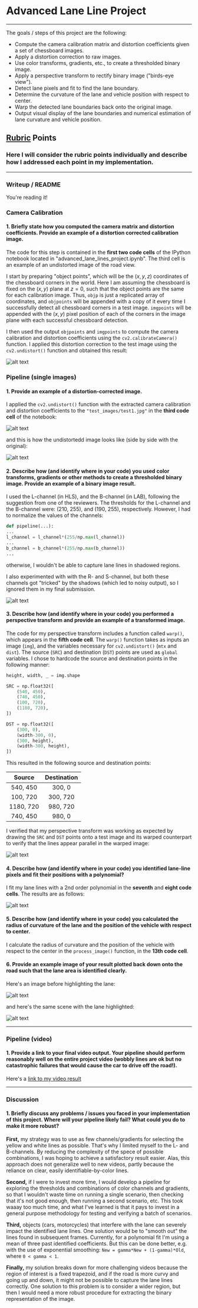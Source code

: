 # Advanced Lane Line Project

---

The goals / steps of this project are the following:

* Compute the camera calibration matrix and distortion coefficients given a set of chessboard images.
* Apply a distortion correction to raw images.
* Use color transforms, gradients, etc., to create a thresholded binary image.
* Apply a perspective transform to rectify binary image ("birds-eye view").
* Detect lane pixels and fit to find the lane boundary.
* Determine the curvature of the lane and vehicle position with respect to center.
* Warp the detected lane boundaries back onto the original image.
* Output visual display of the lane boundaries and numerical estimation of lane curvature and vehicle position.

[//]: # (Image References)

[image1]: ./output_images/undistort.jpg "Undistorted"
[image2]: ./test_images/test1.jpg "Road Transformed"
[image3]: ./output_images/undistort_test1.jpg "Undistorted test1 image"
[image4]: ./output_images/binary_tripple_1.jpg "Binary tripple"
[image5]: ./output_images/warped_1.jpg "Warped image"
[image6]: ./output_images/polyfit.jpg "Polyfit"
[image7]: ./output_images/lane_not_selected.jpg "Lane without highlighting"
[image8]: ./output_images/lane_selected.jpg "Lane with highlighting"
[video1]: ./project_video_out.mp4 "Video"

## [Rubric](https://review.udacity.com/#!/rubrics/571/view) Points

### Here I will consider the rubric points individually and describe how I addressed each point in my implementation.  

---

### Writeup / README

You're reading it!

### Camera Calibration

#### 1. Briefly state how you computed the camera matrix and distortion coefficients. Provide an example of a distortion corrected calibration image.

The code for this step is contained in the **first two code cells** of the IPython notebook located in "advanced_lane_lines_project.ipynb". The third cell is an example of an undistorted image of the road view.

I start by preparing "object points", which will be the $(x, y, z)$ coordinates of the chessboard corners in the world. Here I am assuming the chessboard is fixed on the $(x, y)$ plane at $z=0$, such that the object points are the same for each calibration image.  Thus, `objp` is just a replicated array of coordinates, and `objpoints` will be appended with a copy of it every time I successfully detect all chessboard corners in a test image.  `imgpoints` will be appended with the $(x, y)$ pixel position of each of the corners in the image plane with each successful chessboard detection.  

I then used the output `objpoints` and `imgpoints` to compute the camera calibration and distortion coefficients using the `cv2.calibrateCamera()` function.  I applied this distortion correction to the test image using the `cv2.undistort()` function and obtained this result:

![alt text][image1]

### Pipeline (single images)

#### 1. Provide an example of a distortion-corrected image.

I applied the `cv2.undistort()` function with the extracted camera calibration and distortion coefficients to the `"test_images/test1.jpg"` in the **third code cell** of the notebook:

![alt text][image2]

and this is how the undistortedd image looks like (side by side with the original):

![alt text][image3]

#### 2. Describe how (and identify where in your code) you used color transforms, gradients or other methods to create a thresholded binary image.  Provide an example of a binary image result.

I used the L-channel (in HLS), and the B-channel (in LAB), following the suggestion from one of the reviewers. The thresholds for the L-channel and the B-channel were: (210, 255), and (190, 255), respectively. However, I had to normalize the values of the channels:

```python
def pipeline(...):
...
l_channel = l_channel*(255/np.max(l_channel))
...
b_channel = b_channel*(255/np.max(b_channel))
...

```
otherwise, I wouldn't be able to capture lane lines in shadowed regions.

I also experimented with with the R- and S-channel, but both these channels got "tricked" by the shadows (which led to noisy output), so I ignored them in my final submission.

![alt text][image4]

#### 3. Describe how (and identify where in your code) you performed a perspective transform and provide an example of a transformed image.

The code for my perspective transform includes a function called `warp()`, which appears in the **fifth code cell**.  The `warp()` function takes as inputs an image (`img`), and the variables necessary for `cv2.undistort()` (`mtx` and `dist`). The source (`SRC`) and destination (`DST`) points are used as `global` variables.  I chose to hardcode the source and destination points in the following manner:

```python
height, width, _ = img.shape

SRC = np.float32([
    (540, 450),
    (740, 450),
    (100, 720),
    (1180, 720),
])

DST = np.float32([
    (300, 0),
    (width-300, 0),
    (300, height),
    (width-300, height),
])
```

This resulted in the following source and destination points:

| Source        | Destination   |
|:-------------:|:-------------:|
| 540, 450      | 300, 0        |
| 100, 720      | 300, 720      |
| 1180, 720     | 980, 720      |
| 740, 450      | 980, 0        |

I verified that my perspective transform was working as expected by drawing the `SRC` and `DST` points onto a test image and its warped counterpart to verify that the lines appear parallel in the warped image:

![alt text][image5]

#### 4. Describe how (and identify where in your code) you identified lane-line pixels and fit their positions with a polynomial?

I fit my lane lines with a 2nd order polynomial in the **seventh** and **eight code cells**. The results are as follows:

![alt text][image6]

#### 5. Describe how (and identify where in your code) you calculated the radius of curvature of the lane and the position of the vehicle with respect to center.

I calculate the radius of curvature and the position of the vehicle with respect to the center in the `process_image()` function, in the **13th code cell**.

#### 6. Provide an example image of your result plotted back down onto the road such that the lane area is identified clearly.

Here's an image before highlighting the lane:

![alt text][image7]

and here's the same scene with the lane highlighted:

![alt text][image8]


---


### Pipeline (video)

#### 1. Provide a link to your final video output.  Your pipeline should perform reasonably well on the entire project video (wobbly lines are ok but no catastrophic failures that would cause the car to drive off the road!).

Here's a [link to my video result](./project_video_out.mp4)


---


### Discussion

#### 1. Briefly discuss any problems / issues you faced in your implementation of this project.  Where will your pipeline likely fail?  What could you do to make it more robust?

**First,** my strategy was to use as few channels/gradients for selecting the yellow and white lines as possible. That's why I limited myself to the L- and B-channels. By reducing the complexity of the spece of possible combinations, I was hoping to achieve a satisfactory result easier. Alas, this approach does not generalize well to new videos, partly because the reliance on clear, easily identifiable-by-color lines.

**Second,** if I were to invest more time, I would develop a pipeline for exploring the thresholds and combinations of color channels and gradients, so that I wouldn't waste time on running a single scenario, then checking that it's not good enough, then running a second scenario, etc. This took waaay too much time, and what I've learned is that it pays to invest in a general purpose methodology for testing and verifying a batch of scenarios.

**Third,** objects (cars, motorcycles) that interfere with the lane can severely impact the identified lane lines. One solution would be to "smooth out" the lines found in subsequent frames. Currently, for a polynomial fit I'm using a mean of three past identified coefficients. But this can be done better, e.g. with the use of exponential smoothing: `New = gamma*New + (1-gamma)*Old`, where `0 < gamma < 1`.

**Finally,** my solution breaks down for more challenging videos because the region of interest is a fixed trapezoid, and if the road is more curvy and going up and down, it might not be possible to capture the lane lines correctly. One solution to this problem is to consider a wider region, but then I would need a more robust procedure for extracting the binary representation of the image.
